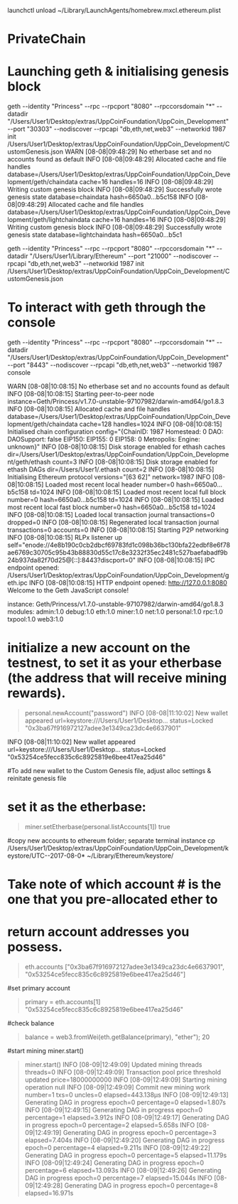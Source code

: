 launchctl unload ~/Library/LaunchAgents/homebrew.mxcl.ethereum.plist

# PrivateChain
# Launching geth & initialising genesis block

geth --identity "Princess" --rpc --rpcport "8080" --rpccorsdomain "*" --datadir "/Users/User1/Desktop/extras/UppCoinFoundation/UppCoin_Development" --port "30303" --nodiscover --rpcapi "db,eth,net,web3" --networkid 1987 init /Users/User1/Desktop/extras/UppCoinFoundation/UppCoin_Development/CustomGenesis.json
WARN [08-08|09:48:29] No etherbase set and no accounts found as default 
INFO [08-08|09:48:29] Allocated cache and file handles         database=/Users/User1/Desktop/extras/UppCoinFoundation/UppCoin_Development/geth/chaindata cache=16 handles=16
INFO [08-08|09:48:29] Writing custom genesis block 
INFO [08-08|09:48:29] Successfully wrote genesis state         database=chaindata                                                                        hash=6650a0…b5c158
INFO [08-08|09:48:29] Allocated cache and file handles         database=/Users/User1/Desktop/extras/UppCoinFoundation/UppCoin_Development/geth/lightchaindata cache=16 handles=16
INFO [08-08|09:48:29] Writing custom genesis block 
INFO [08-08|09:48:29] Successfully wrote genesis state         database=lightchaindata                                                                        hash=6650a0…b5c1

>>>
 geth --identity "Princess" --rpc --rpcport "8080" --rpccorsdomain "*" --datadir "/Users/User1/Library/Ethereum" --port "21000" --nodiscover --rpcapi "db,eth,net,web3" --networkid 1987 init /Users/User1/Desktop/extras/UppCoinFoundation/UppCoin_Development/CustomGenesis.json
 
# To interact with geth through the console
geth --identity "Princess" --rpc --rpcport "8080" --rpccorsdomain "*" --datadir "/Users/User1/Desktop/extras/UppCoinFoundation/UppCoin_Development" --port "8443" --nodiscover --rpcapi "db,eth,net,web3" --networkid 1987 console

WARN [08-08|10:08:15] No etherbase set and no accounts found as default 
INFO [08-08|10:08:15] Starting peer-to-peer node               instance=Geth/Princess/v1.7.0-unstable-97107982/darwin-amd64/go1.8.3
INFO [08-08|10:08:15] Allocated cache and file handles         database=/Users/User1/Desktop/extras/UppCoinFoundation/UppCoin_Development/geth/chaindata cache=128 handles=1024
INFO [08-08|10:08:15] Initialised chain configuration          config="{ChainID: 1987 Homestead: 0 DAO: <nil> DAOSupport: false EIP150: <nil> EIP155: 0 EIP158: 0 Metropolis: <nil> Engine: unknown}"
INFO [08-08|10:08:15] Disk storage enabled for ethash caches   dir=/Users/User1/Desktop/extras/UppCoinFoundation/UppCoin_Development/geth/ethash count=3
INFO [08-08|10:08:15] Disk storage enabled for ethash DAGs     dir=/Users/User1/.ethash                                                          count=2
INFO [08-08|10:08:15] Initialising Ethereum protocol           versions="[63 62]" network=1987
INFO [08-08|10:08:15] Loaded most recent local header          number=0 hash=6650a0…b5c158 td=1024
INFO [08-08|10:08:15] Loaded most recent local full block      number=0 hash=6650a0…b5c158 td=1024
INFO [08-08|10:08:15] Loaded most recent local fast block      number=0 hash=6650a0…b5c158 td=1024
INFO [08-08|10:08:15] Loaded local transaction journal         transactions=0 dropped=0
INFO [08-08|10:08:15] Regenerated local transaction journal    transactions=0 accounts=0
INFO [08-08|10:08:15] Starting P2P networking 
INFO [08-08|10:08:15] RLPx listener up                         self="enode://4e8b190c0cb2dbcf69783fd1c098b36bc130bfa22edbf8e6f78ae6769c30705c95b43b88830d55c17c8e3232f35ec2481c527baefabadf9b24b937da82f70d25@[::]:8443?discport=0"
INFO [08-08|10:08:15] IPC endpoint opened: /Users/User1/Desktop/extras/UppCoinFoundation/UppCoin_Development/geth.ipc 
INFO [08-08|10:08:15] HTTP endpoint opened: http://127.0.0.1:8080 
Welcome to the Geth JavaScript console!

instance: Geth/Princess/v1.7.0-unstable-97107982/darwin-amd64/go1.8.3
 modules: admin:1.0 debug:1.0 eth:1.0 miner:1.0 net:1.0 personal:1.0 rpc:1.0 txpool:1.0 web3:1.0
 
# initialize a new account on the testnest, to set it as your etherbase (the address that will receive mining rewards).
> personal.newAccount("password")
INFO [08-08|11:10:02] New wallet appeared                      url=keystore:///Users/User1/Desktop… status=Locked
"0x3ba67f916972127adee3e1349ca23dc4e6637901"

INFO [08-08|11:10:02] New wallet appeared                      url=keystore:///Users/User1/Desktop… status=Locked
"0x53254ce5fecc835c6c8925819e6bee417ea25d46"

#To add new wallet to the Custom Genesis file, adjust alloc settings & reinitate genesis file 

# set it as the etherbase:
> miner.setEtherbase(personal.listAccounts[1])
true

#copy new accounts to ethereum folder; separate terminal instance
cp /Users/User1/Desktop/extras/UppCoinFoundation/UppCoin_Development/keystore/UTC--2017-08-0* ~/Library/Ethereum/keystore/

# Take note of which account # is the one that you pre-allocated ether to
# return account addresses you possess.
> eth.accounts
["0x3ba67f916972127adee3e1349ca23dc4e6637901", "0x53254ce5fecc835c6c8925819e6bee417ea25d46"]

#set primary account 
>  primary = eth.accounts[1]
"0x53254ce5fecc835c6c8925819e6bee417ea25d46"

#check balance
> balance = web3.fromWei(eth.getBalance(primary), "ether");
20


#start mining
miner.start()


> miner.start()
INFO [08-09|12:49:09] Updated mining threads                   threads=0
INFO [08-09|12:49:09] Transaction pool price threshold updated price=18000000000
INFO [08-09|12:49:09] Starting mining operation 
null
> INFO [08-09|12:49:09] Commit new mining work                   number=1 txs=0 uncles=0 elapsed=443.138µs
> INFO [08-09|12:49:13] Generating DAG in progress               epoch=0 percentage=0 elapsed=1.807s
INFO [08-09|12:49:15] Generating DAG in progress               epoch=0 percentage=1 elapsed=3.912s
INFO [08-09|12:49:17] Generating DAG in progress               epoch=0 percentage=2 elapsed=5.658s
INFO [08-09|12:49:19] Generating DAG in progress               epoch=0 percentage=3 elapsed=7.404s
INFO [08-09|12:49:20] Generating DAG in progress               epoch=0 percentage=4 elapsed=9.211s
INFO [08-09|12:49:22] Generating DAG in progress               epoch=0 percentage=5 elapsed=11.179s
INFO [08-09|12:49:24] Generating DAG in progress               epoch=0 percentage=6 elapsed=13.093s
INFO [08-09|12:49:26] Generating DAG in progress               epoch=0 percentage=7 elapsed=15.044s
INFO [08-09|12:49:28] Generating DAG in progress               epoch=0 percentage=8 elapsed=16.971s
